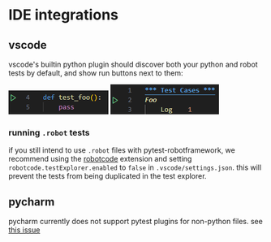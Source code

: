 # IDE integrations

## vscode

vscode's builtin python plugin should discover both your python and robot tests by default, and show run buttons next to them:

![](./images/vscode-1.png)
![](./images/vscode-2.png)

### running `.robot` tests

if you still intend to use `.robot` files with pytest-robotframework, we recommend using the [robotcode](https://github.com/d-biehl/robotcode) extension and setting `robotcode.testExplorer.enabled` to `false` in `.vscode/settings.json`. this will prevent the tests from being duplicated in the test explorer.

## pycharm

pycharm currently does not support pytest plugins for non-python files. see [this issue](https://youtrack.jetbrains.com/issue/PY-63110/use-pytest-collect-only-to-collect-pytest-tests)
